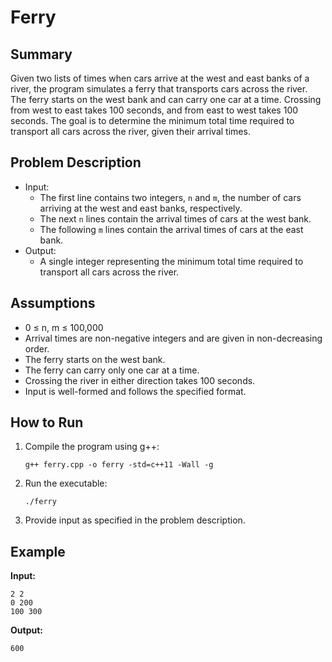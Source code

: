 # Ferry

## Summary

Given two lists of times when cars arrive at the west and east banks of a river, the program simulates a ferry that transports cars across the river. The ferry starts on the west bank and can carry one car at a time. Crossing from west to east takes 100 seconds, and from east to west takes 100 seconds. The goal is to determine the minimum total time required to transport all cars across the river, given their arrival times.

## Problem Description

- Input:
  - The first line contains two integers, `n` and `m`, the number of cars arriving at the west and east banks, respectively.
  - The next `n` lines contain the arrival times of cars at the west bank.
  - The following `m` lines contain the arrival times of cars at the east bank.
- Output:
  - A single integer representing the minimum total time required to transport all cars across the river.

## Assumptions

- 0 ≤ n, m ≤ 100,000
- Arrival times are non-negative integers and are given in non-decreasing order.
- The ferry starts on the west bank.
- The ferry can carry only one car at a time.
- Crossing the river in either direction takes 100 seconds.
- Input is well-formed and follows the specified format.

## How to Run

1. Compile the program using g++:
   ```
   g++ ferry.cpp -o ferry -std=c++11 -Wall -g
   ```

2. Run the executable:
   ```
   ./ferry
   ```

3. Provide input as specified in the problem description.

## Example

**Input:**
```
2 2
0 200
100 300
```

**Output:**
```
600
```